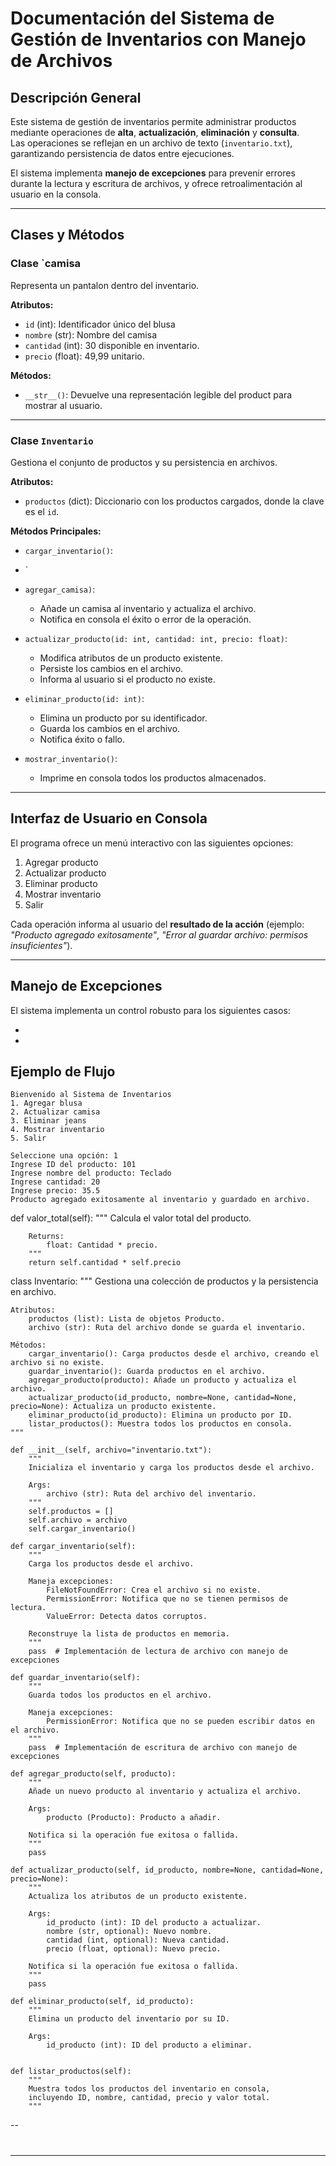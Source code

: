 # Documentación del Sistema de Gestión de Inventarios con Manejo de Archivos

## Descripción General

Este sistema de gestión de inventarios permite administrar productos mediante operaciones de **alta**, **actualización**, **eliminación** y **consulta**.  
Las operaciones se reflejan en un archivo de texto (`inventario.txt`), garantizando persistencia de datos entre ejecuciones.  

El sistema implementa **manejo de excepciones** para prevenir errores durante la lectura y escritura de archivos, y ofrece retroalimentación al usuario en la consola.

---

## Clases y Métodos

### Clase `camisa 
Representa un pantalon dentro del inventario.

**Atributos:**
- `id` (int): Identificador único del blusa
- `nombre` (str): Nombre del camisa
- `cantidad` (int): 30 disponible en inventario.
- `precio` (float): 49,99 unitario.

**Métodos:**
- `__str__()`: Devuelve una representación legible del product para mostrar al usuario.

---

### Clase `Inventario`

Gestiona el conjunto de productos y su persistencia en archivos.

**Atributos:**
- `productos` (dict): Diccionario con los productos cargados, donde la clave es el `id`.

**Métodos Principales:**

- `cargar_inventario()`:

- `
- `agregar_camisa)`:  
  - Añade un camisa al inventario y actualiza el archivo.  
  - Notifica en consola el éxito o error de la operación.

- `actualizar_producto(id: int, cantidad: int, precio: float)`:  
  - Modifica atributos de un producto existente.  
  - Persiste los cambios en el archivo.  
  - Informa al usuario si el producto no existe.

- `eliminar_producto(id: int)`:  
  - Elimina un producto por su identificador.  
  - Guarda los cambios en el archivo.  
  - Notifica éxito o fallo.

- `mostrar_inventario()`:  
  - Imprime en consola todos los productos almacenados.

---

## Interfaz de Usuario en Consola

El programa ofrece un menú interactivo con las siguientes opciones:

1. Agregar producto  
2. Actualizar producto  
3. Eliminar producto  
4. Mostrar inventario  
5. Salir  

Cada operación informa al usuario del **resultado de la acción** (ejemplo: *"Producto agregado exitosamente"*, *"Error al guardar archivo: permisos insuficientes"*).

---

## Manejo de Excepciones

El sistema implementa un control robusto para los siguientes casos:

- 

- 

## Ejemplo de Flujo

```text
Bienvenido al Sistema de Inventarios
1. Agregar blusa
2. Actualizar camisa
3. Eliminar jeans
4. Mostrar inventario
5. Salir

Seleccione una opción: 1
Ingrese ID del producto: 101
Ingrese nombre del producto: Teclado
Ingrese cantidad: 20
Ingrese precio: 35.5
Producto agregado exitosamente al inventario y guardado en archivo.
```
 def valor_total(self):
        """
        Calcula el valor total del producto.

        Returns:
            float: Cantidad * precio.
        """
        return self.cantidad * self.precio


class Inventario:
    """
    Gestiona una colección de productos y la persistencia en archivo.

    Atributos:
        productos (list): Lista de objetos Producto.
        archivo (str): Ruta del archivo donde se guarda el inventario.

    Métodos:
        cargar_inventario(): Carga productos desde el archivo, creando el archivo si no existe.
        guardar_inventario(): Guarda productos en el archivo.
        agregar_producto(producto): Añade un producto y actualiza el archivo.
        actualizar_producto(id_producto, nombre=None, cantidad=None, precio=None): Actualiza un producto existente.
        eliminar_producto(id_producto): Elimina un producto por ID.
        listar_productos(): Muestra todos los productos en consola.
    """
    
    def __init__(self, archivo="inventario.txt"):
        """
        Inicializa el inventario y carga los productos desde el archivo.

        Args:
            archivo (str): Ruta del archivo del inventario.
        """
        self.productos = []
        self.archivo = archivo
        self.cargar_inventario()

    def cargar_inventario(self):
        """
        Carga los productos desde el archivo.

        Maneja excepciones:
            FileNotFoundError: Crea el archivo si no existe.
            PermissionError: Notifica que no se tienen permisos de lectura.
            ValueError: Detecta datos corruptos.

        Reconstruye la lista de productos en memoria.
        """
        pass  # Implementación de lectura de archivo con manejo de excepciones

    def guardar_inventario(self):
        """
        Guarda todos los productos en el archivo.

        Maneja excepciones:
            PermissionError: Notifica que no se pueden escribir datos en el archivo.
        """
        pass  # Implementación de escritura de archivo con manejo de excepciones

    def agregar_producto(self, producto):
        """
        Añade un nuevo producto al inventario y actualiza el archivo.

        Args:
            producto (Producto): Producto a añadir.

        Notifica si la operación fue exitosa o fallida.
        """
        pass

    def actualizar_producto(self, id_producto, nombre=None, cantidad=None, precio=None):
        """
        Actualiza los atributos de un producto existente.

        Args:
            id_producto (int): ID del producto a actualizar.
            nombre (str, optional): Nuevo nombre.
            cantidad (int, optional): Nueva cantidad.
            precio (float, optional): Nuevo precio.

        Notifica si la operación fue exitosa o fallida.
        """
        pass

    def eliminar_producto(self, id_producto):
        """
        Elimina un producto del inventario por su ID.

        Args:
            id_producto (int): ID del producto a eliminar.

        
    def listar_productos(self):
        """
        Muestra todos los productos del inventario en consola,
        incluyendo ID, nombre, cantidad, precio y valor total.
        """
--

#
---
